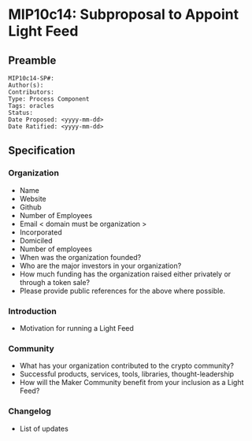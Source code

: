 # MIP10c14: Subproposal to Appoint Light Feed

## Preamble
```
MIP10c14-SP#: 
Author(s):
Contributors:
Type: Process Component
Tags: oracles
Status:
Date Proposed: <yyyy-mm-dd>
Date Ratified: <yyyy-mm-dd>
``` 

## Specification

### Organization
- Name
- Website
- Github
- Number of Employees
- Email < domain must be organization >
- Incorporated
- Domiciled
- Number of employees
- When was the organization founded?
- Who are the major investors in your organization?
- How much funding has the organization raised either privately or through a token sale?
- Please provide public references for the above where possible.

### Introduction
- Motivation for running a Light Feed

### Community
- What has your organization contributed to the crypto community?
- Successful products, services, tools, libraries, thought-leadership
- How will the Maker Community benefit from your inclusion as a Light Feed?

### Changelog
- List of updates
